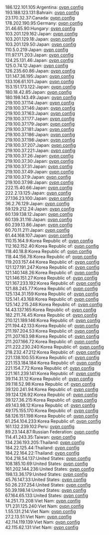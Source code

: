 186.122.101.105:Argentina: [ovpn config](vpn/186_122_101_105.ovpn)  
193.188.123.131:Bahrain: [ovpn config](vpn/193_188_123_131.ovpn)  
23.170.32.37:Canada: [ovpn config](vpn/23_170_32_37.ovpn)  
178.202.190.95:Germany: [ovpn config](vpn/178_202_190_95.ovpn)  
31.46.65.90:Hungary: [ovpn config](vpn/31_46_65_90.ovpn)  
103.201.129.162:Japan: [ovpn config](vpn/103_201_129_162.ovpn)  
103.201.129.18:Japan: [ovpn config](vpn/103_201_129_18.ovpn)  
103.201.129.50:Japan: [ovpn config](vpn/103_201_129_50.ovpn)  
110.5.0.219:Japan: [ovpn config](vpn/110_5_0_219.ovpn)  
111.97.171.203:Japan: [ovpn config](vpn/111_97_171_203.ovpn)  
124.25.131.46:Japan: [ovpn config](vpn/124_25_131_46.ovpn)  
125.0.74.12:Japan: [ovpn config](vpn/125_0_74_12.ovpn)  
126.235.60.86:Japan: [ovpn config](vpn/126_235_60_86.ovpn)  
131.147.36.195:Japan: [ovpn config](vpn/131_147_36_195.ovpn)  
133.106.61.101:Japan: [ovpn config](vpn/133_106_61_101.ovpn)  
153.151.173.122:Japan: [ovpn config](vpn/153_151_173_122.ovpn)  
180.18.42.85:Japan: [ovpn config](vpn/180_18_42_85.ovpn)  
180.198.143.49:Japan: [ovpn config](vpn/180_198_143_49.ovpn)  
219.100.37.114:Japan: [ovpn config](vpn/219_100_37_114.ovpn)  
219.100.37.146:Japan: [ovpn config](vpn/219_100_37_146.ovpn)  
219.100.37.163:Japan: [ovpn config](vpn/219_100_37_163.ovpn)  
219.100.37.177:Japan: [ovpn config](vpn/219_100_37_177.ovpn)  
219.100.37.179:Japan: [ovpn config](vpn/219_100_37_179.ovpn)  
219.100.37.181:Japan: [ovpn config](vpn/219_100_37_181.ovpn)  
219.100.37.186:Japan: [ovpn config](vpn/219_100_37_186.ovpn)  
219.100.37.198:Japan: [ovpn config](vpn/219_100_37_198.ovpn)  
219.100.37.207:Japan: [ovpn config](vpn/219_100_37_207.ovpn)  
219.100.37.221:Japan: [ovpn config](vpn/219_100_37_221.ovpn)  
219.100.37.26:Japan: [ovpn config](vpn/219_100_37_26.ovpn)  
219.100.37.30:Japan: [ovpn config](vpn/219_100_37_30.ovpn)  
219.100.37.31:Japan: [ovpn config](vpn/219_100_37_31.ovpn)  
219.100.37.49:Japan: [ovpn config](vpn/219_100_37_49.ovpn)  
219.100.37.9:Japan: [ovpn config](vpn/219_100_37_9.ovpn)  
219.100.37.98:Japan: [ovpn config](vpn/219_100_37_98.ovpn)  
222.15.40.66:Japan: [ovpn config](vpn/222_15_40_66.ovpn)  
222.2.13.125:Japan: [ovpn config](vpn/222_2_13_125.ovpn)  
27.136.23.100:Japan: [ovpn config](vpn/27_136_23_100.ovpn)  
36.2.76.129:Japan: [ovpn config](vpn/36_2_76_129.ovpn)  
59.129.212.24:Japan: [ovpn config](vpn/59_129_212_24.ovpn)  
60.139.138.12:Japan: [ovpn config](vpn/60_139_138_12.ovpn)  
60.139.31.116:Japan: [ovpn config](vpn/60_139_31_116.ovpn)  
60.239.13.86:Japan: [ovpn config](vpn/60_239_13_86.ovpn)  
60.70.11.211:Japan: [ovpn config](vpn/60_70_11_211.ovpn)  
61.44.168.107:Japan: [ovpn config](vpn/61_44_168_107.ovpn)  
110.15.164.9:Korea Republic of: [ovpn config](vpn/110_15_164_9.ovpn)  
112.162.152.40:Korea Republic of: [ovpn config](vpn/112_162_152_40.ovpn)  
118.40.18.8:Korea Republic of: [ovpn config](vpn/118_40_18_8.ovpn)  
118.44.156.78:Korea Republic of: [ovpn config](vpn/118_44_156_78.ovpn)  
119.203.157.44:Korea Republic of: [ovpn config](vpn/119_203_157_44.ovpn)  
121.127.191.247:Korea Republic of: [ovpn config](vpn/121_127_191_247.ovpn)  
121.140.148.26:Korea Republic of: [ovpn config](vpn/121_140_148_26.ovpn)  
121.146.151.27:Korea Republic of: [ovpn config](vpn/121_146_151_27.ovpn)  
121.167.233.192:Korea Republic of: [ovpn config](vpn/121_167_233_192.ovpn)  
121.88.245.77:Korea Republic of: [ovpn config](vpn/121_88_245_77.ovpn)  
125.134.31.159:Korea Republic of: [ovpn config](vpn/125_134_31_159.ovpn)  
125.141.43.168:Korea Republic of: [ovpn config](vpn/125_141_43_168.ovpn)  
125.142.215.248:Korea Republic of: [ovpn config](vpn/125_142_215_248.ovpn)  
14.43.137.165:Korea Republic of: [ovpn config](vpn/14_43_137_165.ovpn)  
182.211.74.45:Korea Republic of: [ovpn config](vpn/182_211_74_45.ovpn)  
210.121.189.146:Korea Republic of: [ovpn config](vpn/210_121_189_146.ovpn)  
211.194.42.133:Korea Republic of: [ovpn config](vpn/211_194_42_133.ovpn)  
211.197.204.53:Korea Republic of: [ovpn config](vpn/211_197_204_53.ovpn)  
211.207.163.98:Korea Republic of: [ovpn config](vpn/211_207_163_98.ovpn)  
211.207.166.72:Korea Republic of: [ovpn config](vpn/211_207_166_72.ovpn)  
211.222.230.240:Korea Republic of: [ovpn config](vpn/211_222_230_240.ovpn)  
218.232.47.212:Korea Republic of: [ovpn config](vpn/218_232_47_212.ovpn)  
221.138.100.55:Korea Republic of: [ovpn config](vpn/221_138_100_55.ovpn)  
221.153.184.184:Korea Republic of: [ovpn config](vpn/221_153_184_184.ovpn)  
221.154.7.72:Korea Republic of: [ovpn config](vpn/221_154_7_72.ovpn)  
221.161.239.141:Korea Republic of: [ovpn config](vpn/221_161_239_141.ovpn)  
39.114.31.12:Korea Republic of: [ovpn config](vpn/39_114_31_12.ovpn)  
39.118.52.98:Korea Republic of: [ovpn config](vpn/39_118_52_98.ovpn)  
39.120.241.94:Korea Republic of: [ovpn config](vpn/39_120_241_94.ovpn)  
39.124.126.92:Korea Republic of: [ovpn config](vpn/39_124_126_92.ovpn)  
39.127.36.215:Korea Republic of: [ovpn config](vpn/39_127_36_215.ovpn)  
49.143.98.12:Korea Republic of: [ovpn config](vpn/49_143_98_12.ovpn)  
49.175.155.170:Korea Republic of: [ovpn config](vpn/49_175_155_170.ovpn)  
58.126.151.198:Korea Republic of: [ovpn config](vpn/58_126_151_198.ovpn)  
61.254.104.233:Korea Republic of: [ovpn config](vpn/61_254_104_233.ovpn)  
161.132.239.102:Peru: [ovpn config](vpn/161_132_239_102.ovpn)  
89.23.144.87:Russian Federation: [ovpn config](vpn/89_23_144_87.ovpn)  
114.41.243.35:Taiwan: [ovpn config](vpn/114_41_243_35.ovpn)  
134.236.193.205:Thailand: [ovpn config](vpn/134_236_193_205.ovpn)  
184.22.125.44:Thailand: [ovpn config](vpn/184_22_125_44.ovpn)  
184.22.164.22:Thailand: [ovpn config](vpn/184_22_164_22.ovpn)  
104.218.54.137:United States: [ovpn config](vpn/104_218_54_137.ovpn)  
108.185.10.69:United States: [ovpn config](vpn/108_185_10_69.ovpn)  
161.202.144.236:United States: [ovpn config](vpn/161_202_144_236.ovpn)  
198.13.36.179:United States: [ovpn config](vpn/198_13_36_179.ovpn)  
45.76.147.33:United States: [ovpn config](vpn/45_76_147_33.ovpn)  
50.26.237.254:United States: [ovpn config](vpn/50_26_237_254.ovpn)  
50.39.198.14:United States: [ovpn config](vpn/50_39_198_14.ovpn)  
67.164.65.133:United States: [ovpn config](vpn/67_164_65_133.ovpn)  
14.251.73.208:Viet Nam: [ovpn config](vpn/14_251_73_208.ovpn)  
171.231.125.240:Viet Nam: [ovpn config](vpn/171_231_125_240.ovpn)  
1.55.131.214:Viet Nam: [ovpn config](vpn/1_55_131_214.ovpn)  
27.2.13.51:Viet Nam: [ovpn config](vpn/27_2_13_51.ovpn)  
42.114.119.139:Viet Nam: [ovpn config](vpn/42_114_119_139.ovpn)  
42.115.62.131:Viet Nam: [ovpn config](vpn/42_115_62_131.ovpn)  
